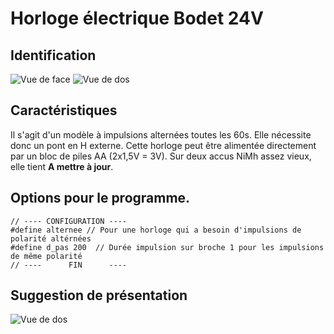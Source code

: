 # Horloge électrique Bodet 24V
## Identification
![Vue de face](../PHOTOS/BODET24V/.JPG)
![Vue de dos](../PHOTOS/BODET24V/.JPG)
## Caractéristiques
Il s'agit d'un modèle à impulsions alternées toutes les 60s. Elle nécessite donc un pont en H externe.
Cette horloge peut être alimentée directement par un bloc de piles AA (2x1,5V = 3V). Sur deux accus NiMh assez vieux, elle tient **A mettre à jour**.
## Options pour le programme.
```
// ---- CONFIGURATION ----
#define alternee // Pour une horloge qui a besoin d'impulsions de polarité altérnées
#define d_pas 200  // Durée impulsion sur broche 1 pour les impulsions de même polarité
// ----      FIN      ----
```
## Suggestion de présentation
![Vue de dos](../PHOTOS/BODET24V/.JPG)

